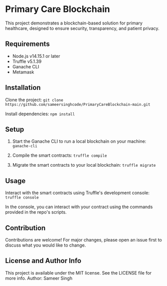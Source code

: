 # Primary Care Blockchain
This project demonstrates a blockchain-based solution for primary healthcare, designed to ensure security, transparency, and patient privacy.

## Requirements
- Node.js v14.15.1 or later
- Truffle v5.1.39
- Ganache CLI
- Metamask

## Installation
Clone the project:
`git clone https://github.com/sameersinghcode/PrimaryCareBlockchain-main.git`

Install dependencies:
`npm install`


## Setup
1. Start the Ganache CLI to run a local blockchain on your machine:
`ganache-cli`

2. Compile the smart contracts:
`truffle compile`

3. Migrate the smart contracts to your local blockchain:
`truffle migrate`


## Usage
Interact with the smart contracts using Truffle's development console:
`truffle console`

In the console, you can interact with your contract using the commands provided in the repo's scripts.

## Contribution
Contributions are welcome! For major changes, please open an issue first to discuss what you would like to change.

## License and Author Info
This project is available under the MIT license. See the LICENSE file for more info.
Author: Sameer Singh
